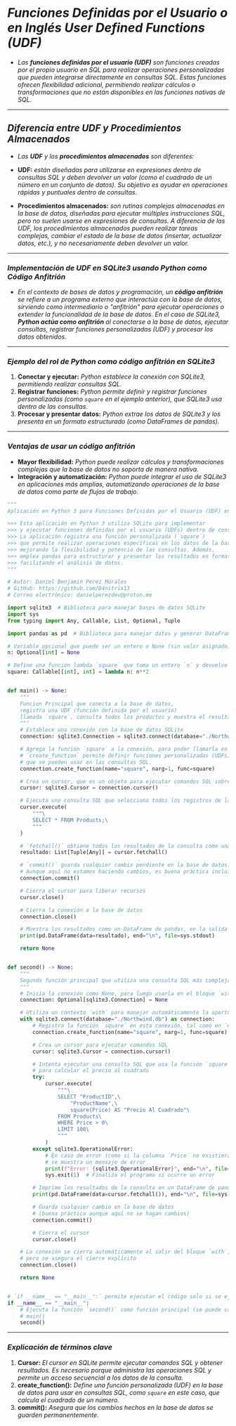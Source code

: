 <!-- Autor: Daniel Benjamin Perez Morales -->
<!-- GitHub: https://github.com/D4nitrix13 -->
<!-- Correo electrónico: danielperezdev@proton.me -->

# ***Funciones Definidas por el Usuario o en Inglés User Defined Functions (UDF)***

- *Las **funciones definidas por el usuario (UDF)** son funciones creadas por el propio usuario en SQL para realizar operaciones personalizadas que pueden integrarse directamente en consultas SQL. Estas funciones ofrecen flexibilidad adicional, permitiendo realizar cálculos o transformaciones que no están disponibles en las funciones nativas de SQL.*

---

## ***Diferencia entre UDF y Procedimientos Almacenados***

- *Las **UDF** y los **procedimientos almacenados** son diferentes:*

- **UDF:** *están diseñadas para utilizarse en expresiones dentro de consultas SQL y deben devolver un valor (como el cuadrado de un número en un conjunto de datos). Su objetivo es ayudar en operaciones rápidas y puntuales dentro de consultas.*
  
- **Procedimientos almacenados:** *son rutinas complejas almacenadas en la base de datos, diseñadas para ejecutar múltiples instrucciones SQL, pero no suelen usarse en expresiones de consultas. A diferencia de las UDF, los procedimientos almacenados pueden realizar tareas complejas, cambiar el estado de la base de datos (insertar, actualizar datos, etc.), y no necesariamente deben devolver un valor.*

---

### ***Implementación de UDF en SQLite3 usando Python como Código Anfitrión***

- *En el contexto de bases de datos y programación, un **código anfitrión** se refiere a un programa externo que interactúa con la base de datos, sirviendo como intermediario o "anfitrión" para ejecutar operaciones o extender la funcionalidad de la base de datos. En el caso de SQLite3, **Python actúa como anfitrión** al conectarse a la base de datos, ejecutar consultas, registrar funciones personalizadas (UDF) y procesar los datos obtenidos.*

---

### ***Ejemplo del rol de Python como código anfitrión en SQLite3***

1. **Conectar y ejecutar:** *Python establece la conexión con SQLite3, permitiendo realizar consultas SQL.*
2. **Registrar funciones:** *Python permite definir y registrar funciones personalizadas (como `square` en el ejemplo anterior), que SQLite3 usa dentro de las consultas.*
3. **Procesar y presentar datos:** *Python extrae los datos de SQLite3 y los presenta en un formato estructurado (como DataFrames de pandas).*

---

### ***Ventajas de usar un código anfitrión***

- **Mayor flexibilidad:** *Python puede realizar cálculos y transformaciones complejas que la base de datos no soporta de manera nativa.*
- **Integración y automatización:** *Python puede integrar el uso de SQLite3 en aplicaciones más amplias, automatizando operaciones de la base de datos como parte de flujos de trabajo.*

```python
"""
Aplicación en Python 3 para Funciones Definidas por el Usuario (UDF) en SQLite

>>> Esta aplicación en Python 3 utiliza SQLite para implementar
>>> y ejecutar funciones definidas por el usuario (UDFs) dentro de consultas SQL.
>>> La aplicación registra una función personalizada (`square`)
>>> que permite realizar operaciones específicas en los datos de la base de datos,
>>> mejorando la flexibilidad y potencia de las consultas. Además, 
>>> emplea pandas para estructurar y presentar los resultados en formato de DataFrame,
>>> facilitando el análisis de datos.
"""

# Autor: Daniel Benjamin Perez Morales
# GitHub: https://github.com/D4nitrix13
# Correo electrónico: danielperezdev@proton.me

import sqlite3  # Biblioteca para manejar bases de datos SQLite
import sys
from typing import Any, Callable, List, Optional, Tuple

import pandas as pd  # Biblioteca para manejar datos y generar DataFrames

# Variable opcional que puede ser un entero o None (sin valor asignado)
n: Optional[int] = None

# Define una función lambda `square` que toma un entero `n` y devuelve su cuadrado
square: Callable[[int], int] = lambda n: n**2


def main() -> None:
    """
    Funcion Principal que conecta a la base de datos,
    registra una UDF (función definida por el usuario)
    llamada `square`, consulta todos los productos y muestra el resultado en formato de DataFrame.
    """
    # Establece una conexión con la base de datos SQLite
    connection: sqlite3.Connection = sqlite3.connect(database="./Northwind.db")

    # Agrega la función `square` a la conexión, para poder llamarla en consultas SQL.
    # `create_function` permite definir funciones personalizadas (UDFs)
    # que se pueden usar en las consultas SQL.
    connection.create_function(name="square", narg=1, func=square)

    # Crea un cursor, que es un objeto para ejecutar comandos SQL sobre la base de datos
    cursor: sqlite3.Cursor = connection.cursor()

    # Ejecuta una consulta SQL que selecciona todos los registros de la tabla `Products`
    cursor.execute(
        """\
        SELECT * FROM Products;\
        """
    )

    # `fetchall()` obtiene todos los resultados de la consulta como una lista de tuplas
    resultado: List[Tuple[Any]] = cursor.fetchall()

    # `commit()` guarda cualquier cambio pendiente en la base de datos.
    # Aunque aquí no estamos haciendo cambios, es buena práctica incluirlo
    connection.commit()

    # Cierra el cursor para liberar recursos
    cursor.close()

    # Cierra la conexión a la base de datos
    connection.close()

    # Muestra los resultados como un DataFrame de pandas, en la salida estándar (stdout)
    print(pd.DataFrame(data=resultado), end="\n", file=sys.stdout)

    return None


def second() -> None:
    """
    Segunda función principal que utiliza una consulta SQL más compleja con la UDF `square`.
    """
    # Inicia la conexión como None, para luego usarla en el bloque `with`
    connection: Optional[sqlite3.Connection] = None

    # Utiliza un contexto `with` para manejar automáticamente la apertura y cierre de la conexión
    with sqlite3.connect(database="./Northwind.db") as connection:
        # Registra la función `square` en esta conexión, tal como en `main`
        connection.create_function(name="square", narg=1, func=square)

        # Crea un cursor para ejecutar comandos SQL
        cursor: sqlite3.Cursor = connection.cursor()

        # Intenta ejecutar una consulta SQL que usa la función `square`
        # para calcular el precio al cuadrado
        try:
            cursor.execute(
                """\
                SELECT "ProductID",\
                    "ProductName",\
                    square(Price) AS "Precio Al Cuadrado"\
                FROM Products\
                WHERE Price > 0\
                LIMIT 100\
                """
            )
        except sqlite3.OperationalError:
            # En caso de error (como si la columna `Price` no existiera),
            # se muestra un mensaje de error
            print(f"Error: {sqlite3.OperationalError}", end="\n", file=sys.stderr)
            sys.exit(1)  # Finaliza el programa si ocurre un error

        # Imprime los resultados de la consulta en un DataFrame de pandas
        print(pd.DataFrame(data=cursor.fetchall()), end="\n", file=sys.stdout)

        # Guarda cualquier cambio en la base de datos
        # (buena práctica aunque aquí no se hagan cambios)
        connection.commit()

        # Cierra el cursor
        cursor.close()

    # La conexión se cierra automáticamente al salir del bloque `with`,
    # pero se asegura el cierre explícito
    connection.close()

    return None


# `if __name__ == "__main__":` permite ejecutar el código solo si se ejecuta directamente el fichero
if __name__ == "__main__":
    # Ejecuta la función `second()` como función principal (se puede cambiar a `main()`)
    # main()
    second()
```

---

### ***Explicación de términos clave***

1. **Cursor:** *El cursor en SQLite permite ejecutar comandos SQL y obtener resultados. Es necesario porque administra las operaciones SQL y permite un acceso secuencial a los datos de la consulta.*
2. **create_function():** *Define una función personalizada (UDF) en la base de datos para usar en consultas SQL, como `square` en este caso, que calcula el cuadrado de un número.*
3. **commit():** *Asegura que los cambios hechos en la base de datos se guarden permanentemente.*
